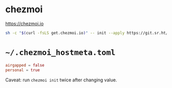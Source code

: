 # chezmoi

https://chezmoi.io

```sh
sh -c "$(curl -fsLS get.chezmoi.io)" -- init --apply https://git.sr.ht/~beleap/dotfiles
```

# `~/.chezmoi_hostmeta.toml`

```toml
airgapped = false
personal = true
```

Caveat: run `chezmoi init` twice after changing value.
